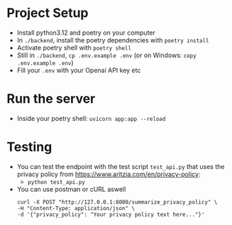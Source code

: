 # Project Setup
- Install python3.12 and poetry on your computer
- In `./backend`, install the poetry dependencies with `poetry install`
- Activate poetry shell with `poetry shell`
- Still in `./backend`, `cp .env.example .env` (or on Windows: `copy .env.example .env`)
- Fill your `.env` with your Openai API key etc

# Run the server
- Inside your poetry shell: `uvicorn app:app --reload`

# Testing
- You can test the endpoint with the test script `test_api.py` that uses the privacy policy from https://www.aritzia.com/en/privacy-policy:
    - `python test_api.py`
- You can use postman or cURL aswell
    ```
    curl -X POST "http://127.0.0.1:8000/summarize_privacy_policy" \
  -H "Content-Type: application/json" \
  -d '{"privacy_policy": "Your privacy policy text here..."}'

    ```